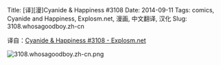 Title: [译][漫]Cyanide & Happiness #3108
Date: 2014-09-11
Tags: comics, Cyanide and Happiness, Explosm.net, 漫画, 中文翻译, 汉化
Slug: 3108.whosagoodboy.zh-cn

译自：[Cyanide & Happiness #3108 - Explosm.net](http://explosm.net/comics/3108/)


![3108.whosagoodboy.zh-cn.png](/static/images/comics/3108.whosagoodboy.zh-cn.png)




